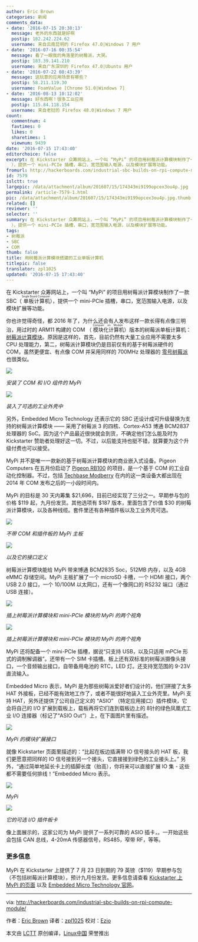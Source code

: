 ```yaml
---
author: Eric Brown
categories: 新闻
comments_data:
- date: '2016-07-15 20:38:13'
  message: 老外的东西就是好啊
  postip: 182.242.224.62
  username: 来自云南昆明的 Firefox 47.0|Windows 7 用户
- date: '2016-07-16 00:35:54'
  message: 看了一眼我的角落里的树莓派，大哭。
  postip: 183.39.141.210
  username: 来自广东深圳的 Firefox 47.0|Ubuntu 用户
- date: '2016-07-22 08:43:39'
  message: 这玩意的应用场景有哪些？
  postip: 58.211.119.30
  username: FoamValue [Chrome 51.0|Windows 7]
- date: '2016-08-13 10:12:02'
  message: 好东西啊！很多工业应用
  postip: 115.84.118.154
  username: 来自老挝的 Firefox 48.0|Windows 7 用户
count:
  commentnum: 4
  favtimes: 0
  likes: 0
  sharetimes: 1
  viewnum: 9439
date: '2016-07-15 17:43:40'
editorchoice: false
excerpt: 在 Kickstarter 众筹网站上，一个叫 “MyPi” 的项目用树莓派计算模块制作了一款 SBC（单板计算机， Single Board Computer
  ），提供一个 mini-PCIe 插槽，串口，宽范围输入电源，以及模块扩展等功能。
fromurl: http://hackerboards.com/industrial-sbc-builds-on-rpi-compute-module/
id: 7579
islctt: true
largepic: /data/attachment/album/201607/15/174343mi9199opcex3ou4p.jpg
permalink: /article-7579-1.html
pic: /data/attachment/album/201607/15/174343mi9199opcex3ou4p.jpg.thumb.jpg
related: []
reviewer: ''
selector: ''
summary: 在 Kickstarter 众筹网站上，一个叫 “MyPi” 的项目用树莓派计算模块制作了一款 SBC（单板计算机， Single Board Computer
  ），提供一个 mini-PCIe 插槽，串口，宽范围输入电源，以及模块扩展等功能。
tags:
- 树莓派
- SBC
- COM
thumb: false
title: 用树莓派计算模块搭建的工业单板计算机
titlepic: false
translator: zpl1025
updated: '2016-07-15 17:43:40'
---
```


在 Kickstarter 众筹网站上，一个叫 “MyPi” 的项目用树莓派计算模块制作了一款 SBC（<ruby> 单板计算机 <rp>  （ </rp> <rt>  Single Board Computer </rt> <rp>  ） </rp></ruby>），提供一个 mini-PCIe 插槽，串口，宽范围输入电源，以及模块扩展等功能。


你也许觉得奇怪，都 2016 年了，为什么还会有人发布这样一款长得有点像三明治，用过时的 ARM11 构建的 COM （<ruby> 模块化计算机 <rp>  （ </rp> <rt>  Compuer on Module </rt> <rp>  ） </rp></ruby>）版本的树莓派单板计算机：[树莓派计算模块](http://hackerboards.com/raspberry-pi-morphs-into-30-dollar-com/)。原因是这样的，首先，目前仍然有大量工业应用不需要太多 CPU 处理能力，第二，树莓派计算模块仍是目前仅有的基于树莓派硬件的 COM，虽然更便宜、有点像 COM 并采用同样的 700MHz 处理器的 [零号树莓派](http://hackerboards.com/pi-zero-tweak-adds-camera-connector-keeps-5-price/) 也很类似。


![](/data/attachment/album/201607/15/174343mi9199opcex3ou4p.jpg)


*安装了 COM 和 I/O 组件的 MyPi*


![](/data/attachment/album/201607/15/174352jruhuk4tn0notlio.jpg)


*装入了可选的工业外壳中*


另外，Embedded Micro Technology 还表示它的 SBC 还设计成可升级替换为支持的树莓派计算模块 —— 采用了树莓派 3 的四核、Cortex-A53 博通 BCM2837处理器的 SoC。因为这个产品最近很快就会到货，不确定他们怎么能及时为 Kickstarter 赞助者处理好这一切。不过，以后能支持也挺不错，就算要为这个升级付费也可以接受。


MyPi 并不是唯一一款新的基于树莓派计算模块的商业嵌入式设备。Pigeon Computers 在五月份启动了 [Pigeon RB100](http://hackerboards.com/automation-controller-runs-linux-on-raspberry-pi-com/) 的项目，是一个基于 COM 的工业自动化控制器。不过，包括 [Techbase Modberry](http://hackerboards.com/automation-controller-taps-raspberry-pi-compute-module/) 在内的这一类设备大都出现在 2014 年 COM 发布之后的一小段时间内。


MyPi 的目标是 30 天内筹集 $21,696，目前已经实现了三分之一。早期参与包的价格 $119 起，九月份发货。其他选项有 $187 版本，里面包含了价值 $30 的树莓派计算模块，以及各种线缆。套件里还有各种插件板以及工业外壳可选。


![](/data/attachment/album/201607/15/174401h2og6o2e6t6ssg6o.jpg)


*不带 COM 和插件板的 MyPi 主板*


![](/data/attachment/album/201607/15/174415w5q5d1dp1b85pqi6.jpg)


*以及它的接口定义*


树莓派计算模块能给 MyPi 带来博通 BCM2835 Soc，512MB 内存，以及 4GB eMMC 存储空间。MyPi 主板扩展了一个 microSD 卡槽，一个 HDMI 接口，两个 USB 2.0 接口，一个 10/100M 以太网口，还有一个像网口的 RS232 端口（通过 USB 连接）。


![](/data/attachment/album/201607/15/174420nyy0otyj0yxyt5u7.jpg)


*插上树莓派计算模块和 mini-PCIe 模块的 MyPi 的两个视角*


![](/data/attachment/album/201607/15/174425fkd44nnb000lnfd4.jpg)


*插上树莓派计算模块和 mini-PCIe 模块的 MyPi 的两个视角*


MyPi 还将配备一个 mini-PCIe 插槽，据说“只支持 USB，以及只适用 mPCIe 形式的调制解调器”。还带有一个 SIM 卡插槽。板上还有双标准的树莓派摄像头接口，一个音频输出接口，自带备用电池的 RTC，LED 灯。还支持宽范围的 9-23V 直流输入。


Embedded Micro 表示，MyPi 是为那些树莓派爱好者们设计的，他们拼接了太多 HAT 外接板，已经不能有效地工作了，或者不能很好地装入工业外壳里。MyPi 支持 HAT，另外还提供了公司自己定义的 “ASIO” （特定应用接口）插件模块，它会将自己的 I/O 扩展到载板上，载板再将它们连到载板边上的 8针的绿色凤凰式工业 I/O 连接器（标记了“ASIO Out”）上，在下面图片里有描述。


![](/data/attachment/album/201607/15/174429oft32f626v0vm6lr.jpg)


*MyPi 的模块扩展接口*


就像 Kickstarter 页面里描述的：“比起在板边插满带 IO 信号接头的 HAT 板，我们更愿意把同样的 IO 信号接到另一个接头，它直接接到绿色的工业接头上。” 另外，“通过简单地延长卡上的插脚长度（抬高），你将来可以直接扩展 IO 集 - 这些都不需要任何排线！”Embedded Micro 表示。


![](/data/attachment/album/201607/15/174432bx5h91x5jmm19hg9.jpg)


*MyPi* 


![](/data/attachment/album/201607/15/174438ptlp2txytaee1f6t.jpg)


*它的可选 I/O 插件板卡*


像上面展示的，这家公司为 MyPi 提供了一系列可靠的 ASIO 插卡，。一开始这些会包括 CAN 总线，4-20mA 传感器信号，RS485，窄带 RF，等等。


### 更多信息


MyPi 在 Kickstarter 上提供了 7 月 23 日到期的 79 英镑（$119）早期参与包（不包括树莓派计算模块），预计九月份发货。更多信息请查看 [Kickstarter 上 MyPi 的页面](https://www.kickstarter.com/projects/410598173/mypi-industrial-strength-raspberry-pi-for-iot-proj) 以及 [Embedded Micro Technology 官网](http://www.embeddedpi.com/)。




---


via: <http://hackerboards.com/industrial-sbc-builds-on-rpi-compute-module/>


作者：[Eric Brown](http://hackerboards.com/industrial-sbc-builds-on-rpi-compute-module/) 译者：[zpl1025](https://github.com/zpl1025) 校对：[Ezio](https://github.com/oska874)


本文由 [LCTT](https://github.com/LCTT/TranslateProject) 原创编译，[Linux中国](https://linux.cn/) 荣誉推出